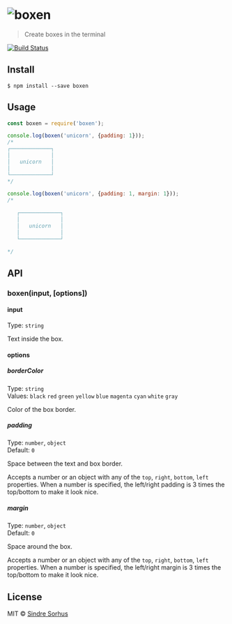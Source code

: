 # ![boxen](screenshot.png)

> Create boxes in the terminal

[![Build Status](https://travis-ci.org/sindresorhus/boxen.svg?branch=master)](https://travis-ci.org/sindresorhus/boxen)


## Install

```
$ npm install --save boxen
```


## Usage

```js
const boxen = require('boxen');

console.log(boxen('unicorn', {padding: 1}));
/*
┌─────────────┐
│             │
│   unicorn   │
│             │
└─────────────┘
*/

console.log(boxen('unicorn', {padding: 1, margin: 1}));
/*

   ┌─────────────┐
   │             │
   │   unicorn   │
   │             │
   └─────────────┘

*/
```


## API

### boxen(input, [options])

#### input

Type: `string`

Text inside the box.

#### options

##### borderColor

Type: `string`  
Values: `black` `red` `green` `yellow` `blue` `magenta` `cyan` `white` `gray`

Color of the box border.

##### padding

Type: `number`, `object`  
Default: `0`

Space between the text and box border.

Accepts a number or an object with any of the `top`, `right`, `bottom`, `left` properties. When a number is specified, the left/right padding is 3 times the top/bottom to make it look nice.

##### margin

Type: `number`, `object`  
Default: `0`

Space around the box.

Accepts a number or an object with any of the `top`, `right`, `bottom`, `left` properties. When a number is specified, the left/right margin is 3 times the top/bottom to make it look nice.


## License

MIT © [Sindre Sorhus](http://sindresorhus.com)
